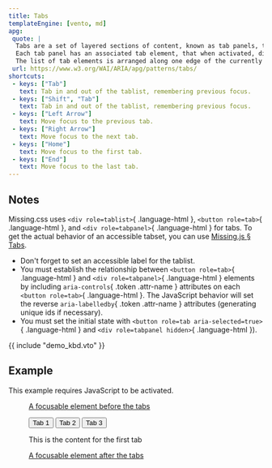 ```yaml
---
title: Tabs
templateEngine: [vento, md]
apg:
 quote: |
  Tabs are a set of layered sections of content, known as tab panels, that display one panel of content at a time.
  Each tab panel has an associated tab element, that when activated, displays the panel.
  The list of tab elements is arranged along one edge of the currently displayed panel, most commonly the top edge.
 url: https://www.w3.org/WAI/ARIA/apg/patterns/tabs/
shortcuts:
 - keys: ["Tab"]
   text: Tab in and out of the tablist, remembering previous focus.
 - keys: ["Shift", "Tab"]
   text: Tab in and out of the tablist, remembering previous focus.
 - keys: ["Left Arrow"]
   text: Move focus to the previous tab.
 - keys: ["Right Arrow"]
   text: Move focus to the next tab.
 - keys: ["Home"]
   text: Move focus to the first tab.
 - keys: ["End"]
   text: Move focus to the last tab.
---
```



## Notes

Missing.css uses `<div role=tablist>`{ .language-html }, `<button role=tab>`{ .language-html }, and `<div role=tabpanel>`{ .language-html } for tabs.
To get the actual behavior of an accessible tabset, you can use [Missing.js &sect; Tabs](/docs/js#tabs).

 - Don't forget to set an accessible label for the tablist.
 - You must establish the relationship between `<button role=tab>`{ .language-html } and `<div role=tabpanel>`{ .language-html } elements by including `aria-controls`{ .token .attr-name } attributes on each `<button role=tab>`{ .language-html }.
   The JavaScript behavior will set the reverse `aria-labelledby`{ .token .attr-name } attributes (generating unique ids if necessary).
 - You must set the initial state with `<button role=tab aria-selected=true>`{ .language-html } and `<div role=tabpanel hidden>`{ .language-html }).

<!--
Missing.css provides the `<aria-tablist>`{ .language-html }, `<aria-tab>`{ .language-html }, and `<aria-tabpanel>`{ .language-html } custom elements for tabs.

 - Don't forget to set an accessible label for the `<aria-tablist>`{ .language-html }.
 - You must establish the relationship between `<aria-tab>`{ .language-html } and `<aria-tabpanel>`{ .language-html } elements by providing `aria-controls`{ .token .attr-name } attributes to each `<aria-tab>`{ .language-html }.
		The component will set the reverse `aria-labelledby`{ .token .attr-name } attributes (generating unique ids if necessary).
 - You must set the initial state with `<aria-tab aria-selected=true>`{ .language-html } and `<aria-tabpanel hidden>`{ .language-html }).
-->

{{ include "demo_kbd.vto" }}


## Example

<noscript>

This example requires JavaScript to be activated.

</noscript>

<figure>
	<a href=#>A focusable element before the tabs</a></p>
	<div>
		<div role=tablist>
			<button role=tab id=tab-1 aria-controls=panel-1 aria-selected=true>Tab 1</button>
			<button role=tab id=tab-2 aria-controls=panel-2>Tab 2</button>
			<button role=tab id=tab-3 aria-controls=panel-3>Tab 3</button>
		</div>
		<div role=tabpanel id=panel-1 aria-labelledby=tab-1><p>This is the content for the first tab</div>
		<div role=tabpanel id=panel-2 aria-labelledby=tab-2 hidden><p>This is the content for the second tab</div>
		<div role=tabpanel id=panel-3 aria-labelledby=tab-3 hidden><p>This is the content for the third tab</div>
	</div>
	<!--
	<aria-tablist aria-label="Example">
		<aria-tab aria-controls=panel-1                   >Tab 1</aria-tab>
		<aria-tab aria-controls=panel-2 aria-selected=true>Tab 2</aria-tab>
		<aria-tab aria-controls=panel-3                   >Tab 3</aria-tab>
	</aria-tablist>
	<aria-tabpanel id=panel-1 hidden>This is the content for the first tab.</p></aria-tabpanel>
	<aria-tabpanel id=panel-2       >This is the content for the second tab.</p></aria-tabpanel>
	<aria-tabpanel id=panel-3 hidden>This is the content for the third tab.</p></aria-tabpanel>
	-->
	<a href=#>A focusable element after the tabs</a></p>
</figure>

<script type=module src=/dist/js/tabs.js></script>
